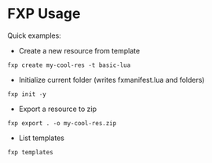 # FXP Usage

Quick examples:

- Create a new resource from template
```
fxp create my-cool-res -t basic-lua
```

- Initialize current folder (writes fxmanifest.lua and folders)
```
fxp init -y
```

- Export a resource to zip
```
fxp export . -o my-cool-res.zip
```

- List templates
```
fxp templates
```
